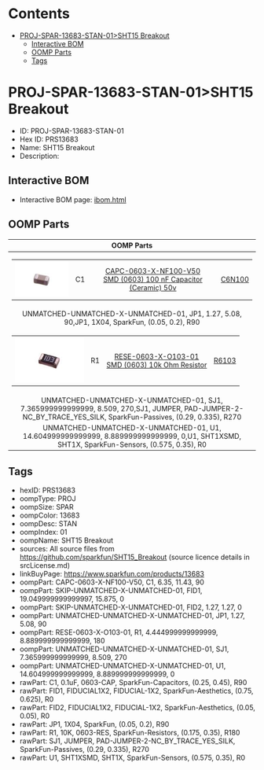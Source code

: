 



Contents
========

* [PROJ-SPAR-13683-STAN-01>SHT15 Breakout](#proj-spar-13683-stan-01sht15-breakout)
	* [Interactive BOM](#interactive-bom)
	* [OOMP Parts](#oomp-parts)
	* [Tags](#tags)

# PROJ-SPAR-13683-STAN-01>SHT15 Breakout

- ID: PROJ-SPAR-13683-STAN-01
- Hex ID: PRS13683
- Name: SHT15 Breakout
- Description: 

## Interactive BOM

- Interactive BOM page: [ibom.html](kicad/bom/ibom.html)

## OOMP Parts
  

|OOMP Parts|
| :---: |
|<table><tr><td>![CAPC-0603-X-NF100-V50](https://raw.githubusercontent.com/oomlout/oomlout_OOMP_parts/main/CAPC-0603-X-NF100-V50/image_140.jpg)</td><td> C1</td><td>[CAPC-0603-X-NF100-V50<br>SMD (0603) 100 nF Capacitor (Ceramic) 50v](https://github.com/oomlout/oomlout_OOMP_parts/tree/main/CAPC-0603-X-NF100-V50/)</td><td>[C6N100](https://github.com/oomlout/oomlout_OOMP_parts/tree/main/CAPC-0603-X-NF100-V50/)</td></tr></table>|
|UNMATCHED-UNMATCHED-X-UNMATCHED-01, JP1, 1.27, 5.08, 90,JP1, 1X04, SparkFun, (0.05, 0.2), R90|
|<table><tr><td>![RESE-0603-X-O103-01](https://raw.githubusercontent.com/oomlout/oomlout_OOMP_parts/main/RESE-0603-X-O103-01/image_140.jpg)</td><td> R1</td><td>[RESE-0603-X-O103-01<br>SMD (0603) 10k Ohm Resistor](https://github.com/oomlout/oomlout_OOMP_parts/tree/main/RESE-0603-X-O103-01/)</td><td>[R6103](https://github.com/oomlout/oomlout_OOMP_parts/tree/main/RESE-0603-X-O103-01/)</td></tr></table>|
|UNMATCHED-UNMATCHED-X-UNMATCHED-01, SJ1, 7.365999999999999, 8.509, 270,SJ1, JUMPER, PAD-JUMPER-2-NC_BY_TRACE_YES_SILK, SparkFun-Passives, (0.29, 0.335), R270|
|UNMATCHED-UNMATCHED-X-UNMATCHED-01, U1, 14.604999999999999, 8.889999999999999, 0,U1, SHT1XSMD, SHT1X, SparkFun-Sensors, (0.575, 0.35), R0|

## Tags

- hexID: PRS13683
- oompType: PROJ
- oompSize: SPAR
- oompColor: 13683
- oompDesc: STAN
- oompIndex: 01
- oompName: SHT15 Breakout
- sources: All source files from https://github.com/sparkfun/SHT15_Breakout (source licence details in srcLicense.md)
- linkBuyPage: https://www.sparkfun.com/products/13683
- oompPart: CAPC-0603-X-NF100-V50, C1, 6.35, 11.43, 90
- oompPart: SKIP-UNMATCHED-X-UNMATCHED-01, FID1, 19.049999999999997, 15.875, 0
- oompPart: SKIP-UNMATCHED-X-UNMATCHED-01, FID2, 1.27, 1.27, 0
- oompPart: UNMATCHED-UNMATCHED-X-UNMATCHED-01, JP1, 1.27, 5.08, 90
- oompPart: RESE-0603-X-O103-01, R1, 4.444999999999999, 8.889999999999999, 180
- oompPart: UNMATCHED-UNMATCHED-X-UNMATCHED-01, SJ1, 7.365999999999999, 8.509, 270
- oompPart: UNMATCHED-UNMATCHED-X-UNMATCHED-01, U1, 14.604999999999999, 8.889999999999999, 0
- rawPart: C1, 0.1uF, 0603-CAP, SparkFun-Capacitors, (0.25, 0.45), R90
- rawPart: FID1, FIDUCIAL1X2, FIDUCIAL-1X2, SparkFun-Aesthetics, (0.75, 0.625), R0
- rawPart: FID2, FIDUCIAL1X2, FIDUCIAL-1X2, SparkFun-Aesthetics, (0.05, 0.05), R0
- rawPart: JP1, 1X04, SparkFun, (0.05, 0.2), R90
- rawPart: R1, 10K, 0603-RES, SparkFun-Resistors, (0.175, 0.35), R180
- rawPart: SJ1, JUMPER, PAD-JUMPER-2-NC_BY_TRACE_YES_SILK, SparkFun-Passives, (0.29, 0.335), R270
- rawPart: U1, SHT1XSMD, SHT1X, SparkFun-Sensors, (0.575, 0.35), R0
